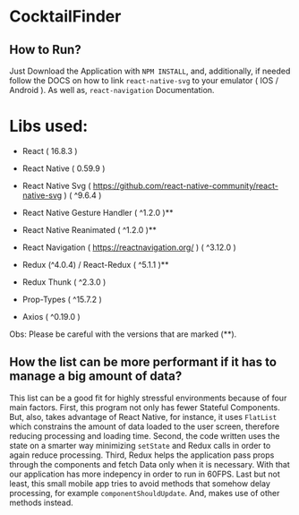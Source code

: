 # CocktailFinder

## How to Run?
Just Download the Application with `NPM INSTALL`, and, additionally,
if needed follow the DOCS on how to link `react-native-svg` to your emulator ( IOS / Android ). 
As well as, `react-navigation` Documentation.

# Libs used:
- React ( 16.8.3 )
- React Native ( 0.59.9 )
- React Native Svg ( https://github.com/react-native-community/react-native-svg ) ( ^9.6.4 )
- React Native Gesture Handler ( ^1.2.0 )**
- React Native Reanimated ( ^1.2.0 )**

- React Navigation ( https://reactnavigation.org/ ) ( ^3.12.0 )
- Redux (^4.0.4) / React-Redux ( ^5.1.1 )**
- Redux Thunk ( ^2.3.0 )
- Prop-Types ( ^15.7.2 )
- Axios ( ^0.19.0 )

Obs: Please be careful with the versions that are marked (**).

## How the list can be more performant if it has to manage a big amount of data?

This list can be a good fit for highly stressful environments because of four main factors. 
First, this program not only has fewer Stateful Components. But, also, takes advantage of React Native, for instance, it uses
`FlatList` which constrains the amount of data loaded to the user screen, therefore reducing processing and loading time.
Second, the code written uses the state on a smarter way minimizing `setState` and Redux calls in order to again reduce processing.
Third, Redux helps the application pass props through the components and fetch Data only when it is necessary. With that
our application has more indepency in order to run in 60FPS.
Last but not least, this small mobile app tries to avoid methods that somehow delay processing, for example `componentShouldUpdate`. And,
makes use of other methods instead.
